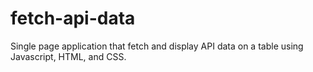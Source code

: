 # fetch-api-data
Single page application that fetch and display API data on a table using Javascript, HTML, and CSS.
